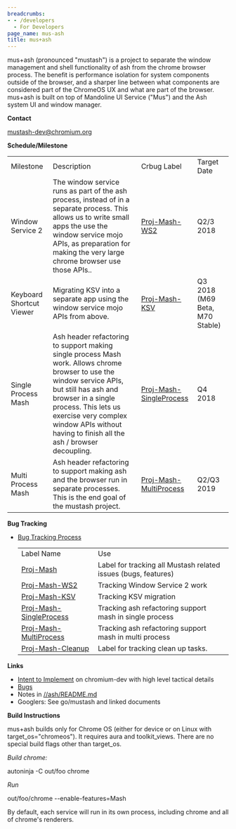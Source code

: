 ```yaml
---
breadcrumbs:
- - /developers
  - For Developers
page_name: mus-ash
title: mus+ash
---
```


mus+ash (pronounced "mustash") is a project to separate the window management
and shell functionality of ash from the chrome browser process. The benefit is
performance isolation for system components outside of the browser, and a
sharper line between what components are considered part of the ChromeOS UX and
what are part of the browser. mus+ash is built on top of Mandoline UI Service
("Mus") and the Ash system UI and window manager.

**Contact**

[mustash-dev@chromium.org](mailto:mustash-dev@chromium.org)

**Schedule/Milestone**

<table>
<tr>

<td>Milestone</td>

<td>Description</td>

<td>Crbug Label</td>

<td>Target Date</td>

</tr>
<tr>

<td>Window Service 2 </td>

<td>The window service runs as part of the ash process, instead of in a separate process. This allows us to write small apps the use the window service mojo APIs, as preparation for making the very large chrome browser use those APIs..</td>

<td><a href="https://bugs.chromium.org/p/chromium/issues/list?can=2&q=Proj%3DMash-WS2&colspec=ID+Pri+M+Stars+ReleaseBlock+Component+Status+Owner+Summary+OS+Modified&x=m&y=releaseblock&cells=ids">Proj-Mash-WS2</a></td>

<td>Q2/3 2018</td>

</tr>
<tr>

<td>Keyboard Shortcut Viewer </td>

<td>Migrating KSV into a separate app using the window service mojo APIs from above.</td>

<td><a href="https://bugs.chromium.org/p/chromium/issues/list?can=2&q=+Proj%3DMash-KSV&colspec=ID+Pri+M+Stars+ReleaseBlock+Component+Status+Owner+Summary+OS+Modified&x=m&y=releaseblock&cells=ids">Proj-Mash-KSV</a></td>

<td>Q3 2018 (M69 Beta, M70 Stable)</td>

</tr>
<tr>

<td>Single Process Mash </td>

<td>Ash header refactoring to support making single process Mash work. Allows chrome browser to use the window service APIs, but still has ash and browser in a single process. This lets us exercise very complex window APIs without having to finish all the ash / browser decoupling.</td>

<td><a href="https://bugs.chromium.org/p/chromium/issues/list?can=2&q=Proj%3DMash-SingleProcess+&colspec=ID+Pri+M+Stars+ReleaseBlock+Component+Status+Owner+Summary+OS+Modified&x=m&y=releaseblock&cells=ids">Proj-Mash-SingleProcess</a></td>

<td>Q4 2018</td>

</tr>
<tr>

<td>Multi Process Mash</td>

<td>Ash header refactoring to support making ash and the browser run in separate processes. This is the end goal of the mustash project.</td>

<td><a href="https://bugs.chromium.org/p/chromium/issues/list?can=2&q=Proj%3DMash-MultiProcess&colspec=ID+Pri+M+Stars+ReleaseBlock+Component+Status+Owner+Summary+OS+Modified&x=m&y=releaseblock&cells=ids">Proj-Mash-MultiProcess</a></td>

<td>Q2/Q3 2019</td>

</tr>
</table>

**Bug Tracking**

*   [Bug Tracking
            Process](https://docs.google.com/document/d/1wiTlRVvSsINYa61An1XywU9TuewWCLupyDV_u9Z4jkw/edit#heading=h.iupkzhopjke8)

    <table>
    <tr>

    <td>Label Name</td>

    <td>Use</td>

    </tr>
    <tr>

    <td><a href="https://bugs.chromium.org/p/chromium/issues/list?can=2&q=Proj%3DMash&colspec=ID+Pri+M+Stars+ReleaseBlock+Component+Status+Owner+Summary+OS+Modified&x=m&y=releaseblock&cells=ids">Proj-Mash</a></td>

    <td>Label for tracking all Mustash related issues (bugs, features)</td>

    </tr>
    <tr>

    <td><a href="https://bugs.chromium.org/p/chromium/issues/list?can=2&q=Proj%3DMash-WS2&colspec=ID+Pri+M+Stars+ReleaseBlock+Component+Status+Owner+Summary+OS+Modified&x=m&y=releaseblock&cells=ids">Proj-Mash-WS2</a></td>

    <td>Tracking Window Service 2 work</td>

    </tr>
    <tr>

    <td><a href="https://bugs.chromium.org/p/chromium/issues/list?can=2&q=Proj%3DMash-KSV&colspec=ID+Pri+M+Stars+ReleaseBlock+Component+Status+Owner+Summary+OS+Modified&x=m&y=releaseblock&cells=ids">Proj-Mash-KSV</a></td>

    <td>Tracking KSV migration</td>

    </tr>
    <tr>

    <td><a href="https://bugs.chromium.org/p/chromium/issues/list?can=2&q=Proj%3DMash-SingleProcess&colspec=ID+Pri+M+Stars+ReleaseBlock+Component+Status+Owner+Summary+OS+Modified&x=m&y=releaseblock&cells=ids">Proj-Mash-SingleProcess</a></td>

    <td>Tracking ash refactoring support mash in single process</td>

    </tr>
    <tr>

    <td><a href="https://bugs.chromium.org/p/chromium/issues/list?can=2&q=Proj%3DMash-MultiProcess&colspec=ID+Pri+M+Stars+ReleaseBlock+Component+Status+Owner+Summary+OS+Modified&x=m&y=releaseblock&cells=ids">Proj-Mash-MultiProcess</a></td>

    <td>Tracking ash refactoring support mash in multi process</td>

    </tr>
    <tr>

    <td><a href="https://bugs.chromium.org/p/chromium/issues/list?can=2&q=Proj%3DMash-Cleanup&colspec=ID+Pri+M+Stars+ReleaseBlock+Component+Status+Owner+Summary+OS+Modified&x=m&y=releaseblock&cells=ids">Proj-Mash-Cleanup</a></td>

    <td>Label for tracking clean up tasks.</td>

    </tr>
    </table>

**Links**

*   [Intent to
            Implement](https://groups.google.com/a/chromium.org/d/msg/chromium-dev/stof4wmbEDg/bhvWa-PrFQAJ)
            on chromium-dev with high level tactical details
*   [Bugs](https://code.google.com/p/chromium/issues/list?can=2&q=mustash)
*   Notes in
            [//ash/README.md](https://chromium.googlesource.com/chromium/src.git/+/master/ash/README.md)
*   Googlers: See go/mustash and linked documents

**Build Instructions**

mus+ash builds only for Chrome OS (either for device or on Linux with
target_os="chromeos"). It requires aura and toolkit_views. There are no special
build flags other than target_os.

*Build chrome:*

autoninja -C out/foo chrome

*Run*

out/foo/chrome --enable-features=Mash

By default, each service will run in its own process, including chrome and all
of chrome's renderers.